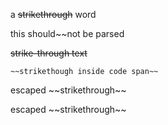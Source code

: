 a ~~strikethrough~~ word

this should~~not be parsed

~~strike-through text~~

`~~strikethough inside code span~~`

escaped \~~strikethrough~~

escaped \~~strikethrough\~~
